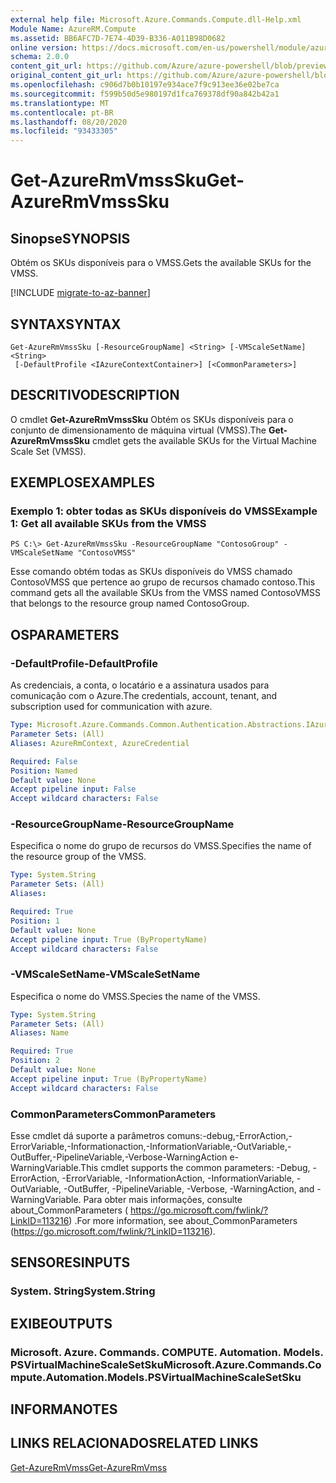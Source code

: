 ```yaml
---
external help file: Microsoft.Azure.Commands.Compute.dll-Help.xml
Module Name: AzureRM.Compute
ms.assetid: BB6AFC7D-7E74-4D39-B336-A011B98D0682
online version: https://docs.microsoft.com/en-us/powershell/module/azurerm.compute/get-azurermvmsssku
schema: 2.0.0
content_git_url: https://github.com/Azure/azure-powershell/blob/preview/src/ResourceManager/Compute/Commands.Compute/help/Get-AzureRmVmssSku.md
original_content_git_url: https://github.com/Azure/azure-powershell/blob/preview/src/ResourceManager/Compute/Commands.Compute/help/Get-AzureRmVmssSku.md
ms.openlocfilehash: c906d7b0b10197e934ace7f9c913ee36e02be7ca
ms.sourcegitcommit: f599b50d5e980197d1fca769378df90a842b42a1
ms.translationtype: MT
ms.contentlocale: pt-BR
ms.lasthandoff: 08/20/2020
ms.locfileid: "93433305"
---
```

# <span data-ttu-id="475f4-101">Get-AzureRmVmssSku</span><span class="sxs-lookup"><span data-stu-id="475f4-101">Get-AzureRmVmssSku</span></span>

## <span data-ttu-id="475f4-102">Sinopse</span><span class="sxs-lookup"><span data-stu-id="475f4-102">SYNOPSIS</span></span>
<span data-ttu-id="475f4-103">Obtém os SKUs disponíveis para o VMSS.</span><span class="sxs-lookup"><span data-stu-id="475f4-103">Gets the available SKUs for the VMSS.</span></span>

[!INCLUDE [migrate-to-az-banner](../../includes/migrate-to-az-banner.md)]

## <span data-ttu-id="475f4-104">SYNTAX</span><span class="sxs-lookup"><span data-stu-id="475f4-104">SYNTAX</span></span>

```
Get-AzureRmVmssSku [-ResourceGroupName] <String> [-VMScaleSetName] <String>
 [-DefaultProfile <IAzureContextContainer>] [<CommonParameters>]
```

## <span data-ttu-id="475f4-105">DESCRITIVO</span><span class="sxs-lookup"><span data-stu-id="475f4-105">DESCRIPTION</span></span>
<span data-ttu-id="475f4-106">O cmdlet **Get-AzureRmVmssSku** Obtém os SKUs disponíveis para o conjunto de dimensionamento de máquina virtual (VMSS).</span><span class="sxs-lookup"><span data-stu-id="475f4-106">The **Get-AzureRmVmssSku** cmdlet gets the available SKUs for the Virtual Machine Scale Set (VMSS).</span></span>

## <span data-ttu-id="475f4-107">EXEMPLOS</span><span class="sxs-lookup"><span data-stu-id="475f4-107">EXAMPLES</span></span>

### <span data-ttu-id="475f4-108">Exemplo 1: obter todas as SKUs disponíveis do VMSS</span><span class="sxs-lookup"><span data-stu-id="475f4-108">Example 1: Get all available SKUs from the VMSS</span></span>
```
PS C:\> Get-AzureRmVmssSku -ResourceGroupName "ContosoGroup" -VMScaleSetName "ContosoVMSS"
```

<span data-ttu-id="475f4-109">Esse comando obtém todas as SKUs disponíveis do VMSS chamado ContosoVMSS que pertence ao grupo de recursos chamado contoso.</span><span class="sxs-lookup"><span data-stu-id="475f4-109">This command gets all the available SKUs from the VMSS named ContosoVMSS that belongs to the resource group named ContosoGroup.</span></span>

## <span data-ttu-id="475f4-110">OS</span><span class="sxs-lookup"><span data-stu-id="475f4-110">PARAMETERS</span></span>

### <span data-ttu-id="475f4-111">-DefaultProfile</span><span class="sxs-lookup"><span data-stu-id="475f4-111">-DefaultProfile</span></span>
<span data-ttu-id="475f4-112">As credenciais, a conta, o locatário e a assinatura usados para comunicação com o Azure.</span><span class="sxs-lookup"><span data-stu-id="475f4-112">The credentials, account, tenant, and subscription used for communication with azure.</span></span>

```yaml
Type: Microsoft.Azure.Commands.Common.Authentication.Abstractions.IAzureContextContainer
Parameter Sets: (All)
Aliases: AzureRmContext, AzureCredential

Required: False
Position: Named
Default value: None
Accept pipeline input: False
Accept wildcard characters: False
```

### <span data-ttu-id="475f4-113">-ResourceGroupName</span><span class="sxs-lookup"><span data-stu-id="475f4-113">-ResourceGroupName</span></span>
<span data-ttu-id="475f4-114">Especifica o nome do grupo de recursos do VMSS.</span><span class="sxs-lookup"><span data-stu-id="475f4-114">Specifies the name of the resource group of the VMSS.</span></span>

```yaml
Type: System.String
Parameter Sets: (All)
Aliases:

Required: True
Position: 1
Default value: None
Accept pipeline input: True (ByPropertyName)
Accept wildcard characters: False
```

### <span data-ttu-id="475f4-115">-VMScaleSetName</span><span class="sxs-lookup"><span data-stu-id="475f4-115">-VMScaleSetName</span></span>
<span data-ttu-id="475f4-116">Especifica o nome do VMSS.</span><span class="sxs-lookup"><span data-stu-id="475f4-116">Species the name of the VMSS.</span></span>

```yaml
Type: System.String
Parameter Sets: (All)
Aliases: Name

Required: True
Position: 2
Default value: None
Accept pipeline input: True (ByPropertyName)
Accept wildcard characters: False
```

### <span data-ttu-id="475f4-117">CommonParameters</span><span class="sxs-lookup"><span data-stu-id="475f4-117">CommonParameters</span></span>
<span data-ttu-id="475f4-118">Esse cmdlet dá suporte a parâmetros comuns:-debug,-ErrorAction,-ErrorVariable,-Informationaction,-InformationVariable,-OutVariable,-OutBuffer,-PipelineVariable,-Verbose-WarningAction e-WarningVariable.</span><span class="sxs-lookup"><span data-stu-id="475f4-118">This cmdlet supports the common parameters: -Debug, -ErrorAction, -ErrorVariable, -InformationAction, -InformationVariable, -OutVariable, -OutBuffer, -PipelineVariable, -Verbose, -WarningAction, and -WarningVariable.</span></span> <span data-ttu-id="475f4-119">Para obter mais informações, consulte about_CommonParameters ( https://go.microsoft.com/fwlink/?LinkID=113216) .</span><span class="sxs-lookup"><span data-stu-id="475f4-119">For more information, see about_CommonParameters (https://go.microsoft.com/fwlink/?LinkID=113216).</span></span>

## <span data-ttu-id="475f4-120">SENSORES</span><span class="sxs-lookup"><span data-stu-id="475f4-120">INPUTS</span></span>

### <span data-ttu-id="475f4-121">System. String</span><span class="sxs-lookup"><span data-stu-id="475f4-121">System.String</span></span>

## <span data-ttu-id="475f4-122">EXIBE</span><span class="sxs-lookup"><span data-stu-id="475f4-122">OUTPUTS</span></span>

### <span data-ttu-id="475f4-123">Microsoft. Azure. Commands. COMPUTE. Automation. Models. PSVirtualMachineScaleSetSku</span><span class="sxs-lookup"><span data-stu-id="475f4-123">Microsoft.Azure.Commands.Compute.Automation.Models.PSVirtualMachineScaleSetSku</span></span>

## <span data-ttu-id="475f4-124">INFORMA</span><span class="sxs-lookup"><span data-stu-id="475f4-124">NOTES</span></span>

## <span data-ttu-id="475f4-125">LINKS RELACIONADOS</span><span class="sxs-lookup"><span data-stu-id="475f4-125">RELATED LINKS</span></span>

[<span data-ttu-id="475f4-126">Get-AzureRmVmss</span><span class="sxs-lookup"><span data-stu-id="475f4-126">Get-AzureRmVmss</span></span>](./Get-AzureRmVmss.md)


